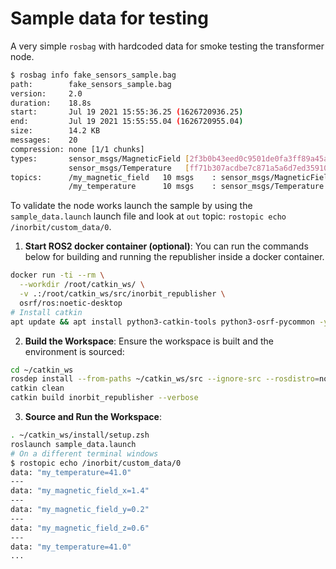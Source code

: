 # Sample data for testing

A very simple ``rosbag`` with hardcoded data for smoke testing the transformer node.

```bash
$ rosbag info fake_sensors_sample.bag
path:        fake_sensors_sample.bag
version:     2.0
duration:    18.8s
start:       Jul 19 2021 15:55:36.25 (1626720936.25)
end:         Jul 19 2021 15:55:55.04 (1626720955.04)
size:        14.2 KB
messages:    20
compression: none [1/1 chunks]
types:       sensor_msgs/MagneticField [2f3b0b43eed0c9501de0fa3ff89a45aa]
             sensor_msgs/Temperature   [ff71b307acdbe7c871a5a6d7ed359100]
topics:      /my_magnetic_field   10 msgs    : sensor_msgs/MagneticField
             /my_temperature      10 msgs    : sensor_msgs/Temperature
```

To validate the node works launch the sample by using the ``sample_data.launch`` launch file and look at ``out`` topic: ``rostopic echo /inorbit/custom_data/0``.
1. **Start ROS2 docker container (optional)**:
You can run the commands below for building and running the republisher inside a docker container.
  ```bash
  docker run -ti --rm \
    --workdir /root/catkin_ws/ \
    -v .:/root/catkin_ws/src/inorbit_republisher \
    osrf/ros:noetic-desktop
  # Install catkin
  apt update && apt install python3-catkin-tools python3-osrf-pycommon -y
  ```
2. **Build the Workspace**:
  Ensure the workspace is built and the environment is sourced:
  ```bash
  cd ~/catkin_ws
  rosdep install --from-paths ~/catkin_ws/src --ignore-src --rosdistro=noetic
  catkin clean 
  catkin build inorbit_republisher --verbose
  ```
3. **Source and Run the Workspace**:
  ```bash
  . ~/catkin_ws/install/setup.zsh
  roslaunch sample_data.launch
# On a different terminal windows
$ rostopic echo /inorbit/custom_data/0
data: "my_temperature=41.0"
---
data: "my_magnetic_field_x=1.4"
---
data: "my_magnetic_field_y=0.2"
---
data: "my_magnetic_field_z=0.6"
---
data: "my_temperature=41.0"
...
```
